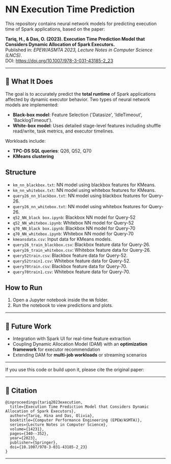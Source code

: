 # NN Execution Time Prediction

This repository contains neural network models for predicting execution time of Spark applications, based on the paper:

**Tariq, H., & Das, O. (2023). Execution Time Prediction Model that Considers Dynamic Allocation of Spark Executors.**  
Published in: *EPEW/ASMTA 2023, Lecture Notes in Computer Science (LNCS)*.  
DOI: https://doi.org/10.1007/978-3-031-43185-2_23

---

## 🧠 What It Does
The goal is to accurately predict the **total runtime** of Spark applications affected by dynamic executor behavior.
Two types of neural network models are implemented:
- **Black-box model**: Feature Selection ('Datasize', 'IdleTimeout', 'BacklogTimeout').
- **White-box model**: Uses detailed stage-level features including shuffle read/write, task metrics, and executor timelines.

Workloads include:

- **TPC-DS SQL queries**: Q26, Q52, Q70
- **KMeans clustering**



## Structure

- `km_nn_blackbox.txt`: NN model using blackbox features for KMeans.
- `km_nn_whitebox.txt`: NN model using whitebox features for KMeans.
- `query26_nn_blackbox.txt`: NN model using blackbox features for Query-26.
- `query26_nn_whitebox.txt`: NN model using whitebox features for Query-26.
- `q52_NN_black box.ipynb`: Blackbox NN model for Query-52
- `q52_NN_whitebox.ipynb`: Whitebox NN model for Query-52
- `q70_NN_black box.ipynb`: Blackbox NN model for Query-70
- `q70_NN_whitebox.ipynb`: Whitebox NN model for Query-70
- `kmeansdata.csv`: Input data for KMeans models.
- `query26_train_blackbox.csv`: Blackbox feature data for Query-26.
- `query26_train_whitebox.csv`: Whitebox feature data for Query-26.
- `query52train.csv`: Blackbox feature data for Query-52.
- `query52train1.csv`: Whitebox feature data for Query-52.
- `query70train.csv`: Blackbox feature data for Query-70.
- `query70train1.csv`: Whitebox feature data for Query-70.


## How to Run

1. Open a Jupyter notebook inside the `NN` folder.
2. Run the notebook to view predictions and plots.

---

## 🔧 Future Work

- Integration with Spark UI for real-time feature extraction
- Coupling Dynamic Allocation Model (DAM) with an **optimization framework** for executor recommendation
- Extending DAM for **multi-job workloads** or streaming scenarios

---

If you use this code or build upon it, please cite the original paper:

---

## 📢 Citation

```
@inproceedings{tariq2023execution,
  title={Execution Time Prediction Model that Considers Dynamic Allocation of Spark Executors},
  author={Tariq, Hina and Das, Olivia},
  booktitle={Computer Performance Engineering (EPEW/ASMTA)},
  series={Lecture Notes in Computer Science},
  volume={14231},
  pages={340--352},
  year={2023},
  publisher={Springer},
  doi={10.1007/978-3-031-43185-2_23}
}
```
---




